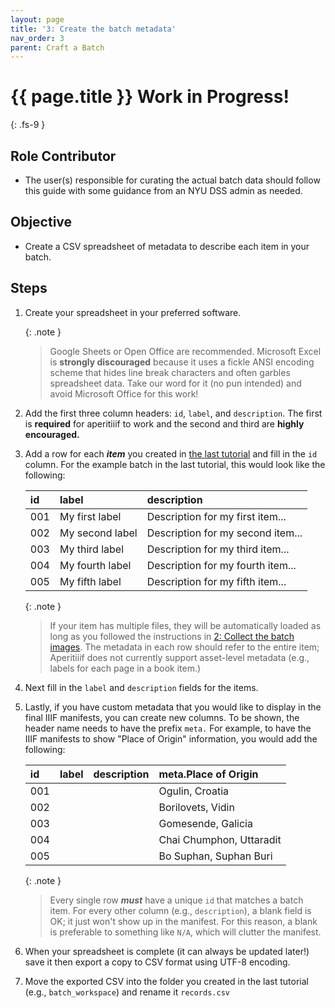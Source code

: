 ```yaml
---
layout: page
title: '3: Create the batch metadata'
nav_order: 3
parent: Craft a Batch
---
```

# {{ page.title }} <span class="label label-purple">Work in Progress!</span>
{: .fs-9 }

## Role <span class="label label-yellow">Contributor</span>

- The user(s) responsible for curating the actual batch data should follow this guide with some guidance from an NYU DSS admin as needed.

## Objective

- Create a CSV spreadsheet of metadata to describe each item in your batch.

## Steps

1.  Create your spreadsheet in your preferred software.

    {: .note }
    > Google Sheets or Open Office are recommended. Microsoft Excel is **strongly discouraged** because it uses a fickle ANSI encoding scheme that hides line break characters and often garbles spreadsheet data. Take our word for it (no pun intended) and avoid Microsoft Office for this work!

2. Add the first three column headers: `id`, `label`, and `description`. The first is **required** for aperitiiif to work and the second and third are **highly encouraged.**
3. Add a row for each ***item*** you created in [the last tutorial](collect-the-batch-images.html) and fill in the `id` column. For the example batch in the last tutorial, this would look like the following:

    | id | label | description |
    |:---|:------|:------------|
    | 001|My first label|Description for my first item...|
    | 002|My second label|Description for my second item...|
    | 003|My third label|Description for my third item...|
    | 004|My fourth label|Description for my fourth item...|
    | 005|My fifth label|Description for my fifth item...|

      {: .note }
      > If your item has multiple files, they will be automatically loaded as long as you followed the instructions in [2: Collect the batch images](collect-the-batch-images.html). The metadata in each row should refer to the entire item; Aperitiiif does not currently support asset-level metadata (e.g., labels for each page in a book item.)

4. Next fill in the `label` and `description` fields for the items.
5. Lastly, if you have custom metadata that you would like to display in the final IIIF manifests, you can create new columns. To be shown, the header name needs to have the prefix `meta.` For example, to have the IIIF manifests to show "Place of Origin" information, you would add the following:

    | id | label | description | meta.Place of Origin |
    |:---|:------|:------------|:---------------------|
    | 001|||Ogulin, Croatia|
    | 002|||Borilovets, Vidin|
    | 003|||Gomesende, Galicia|
    | 004|||Chai Chumphon, Uttaradit|
    | 005|||Bo Suphan, Suphan Buri|

    {: .note }
    > Every single row ***must*** have a unique `id` that matches a batch item.
    > For every other column (e.g., `description`), a blank field is OK; it just won't show up in the manifest. For this reason, a blank is preferable to something like `N/A`, which will clutter the manifest.

6. When your spreadsheet is complete (it can always be updated later!) save it then export a copy to CSV format using UTF-8 encoding.

7. Move the exported CSV into the folder you created in the last tutorial (e.g., `batch_workspace`) and rename it `records.csv`
